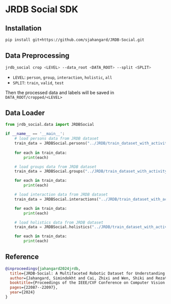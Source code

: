 # JRDB Social SDK

## Installation

```sh
pip install git+https://github.com/sjahangard/JRDB-Social.git
```

## Data Preprocessing 

```sh
jrdb_social crop <LEVEL> --data_root <DATA_ROOT> --split <SPLIT>
```

- `LEVEL`: `person`, `group`, `interaction`, `holistic`, `all`
- `SPLIT`: `train`, `valid`, `test`

Then the processed data and labels will be saved in `DATA_ROOT/cropped/<LEVEL>`

## Data Loader

```python
from jrdb_social.data import JRDBSocial

if __name__ == '__main__':
    # load persons data from JRDB dataset
    train_data = JRDBSocial.persons("../JRDB/train_dataset_with_activity", "train")
    
    for each in train_data:
        print(each)

    # load groups data from JRDB dataset
    train_data = JRDBSocial.groups("../JRDB/train_dataset_with_activity", "train")

    for each in train_data:
        print(each)

    # load interaction data from JRDB dataset
    train_data = JRDBSocial.interactions("../JRDB/train_dataset_with_activity", "train")

    for each in train_data:
        print(each)

    # load holistics data from JRDB dataset
    train_data = JRDBSocial.holistics("../JRDB/train_dataset_with_activity", "train")

    for each in train_data:
        print(each)
```

## Reference

```bibtex
@inproceedings{jahangard2024jrdb,
  title={JRDB-Social: A Multifaceted Robotic Dataset for Understanding of Context and Dynamics of Human Interactions Within Social Groups},
  author={Jahangard, Simindokht and Cai, Zhixi and Wen, Shiki and Rezatofighi, Hamid},
  booktitle={Proceedings of the IEEE/CVF Conference on Computer Vision and Pattern Recognition},
  pages={22087--22097},
  year={2024}
}
```
